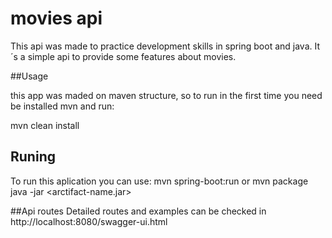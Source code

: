 # movies api

This api was made to practice development skills in spring boot and java.
It´s a simple api to provide some features about movies.

##Usage

this app was maded on maven structure, so to run in the first time you need be installed mvn and run:

mvn clean install

## Runing
To run this aplication you can use:
mvn spring-boot:run
or
mvn package
java -jar <arctifact-name.jar>

##Api routes
Detailed routes and examples can be checked in http://localhost:8080/swagger-ui.html
 